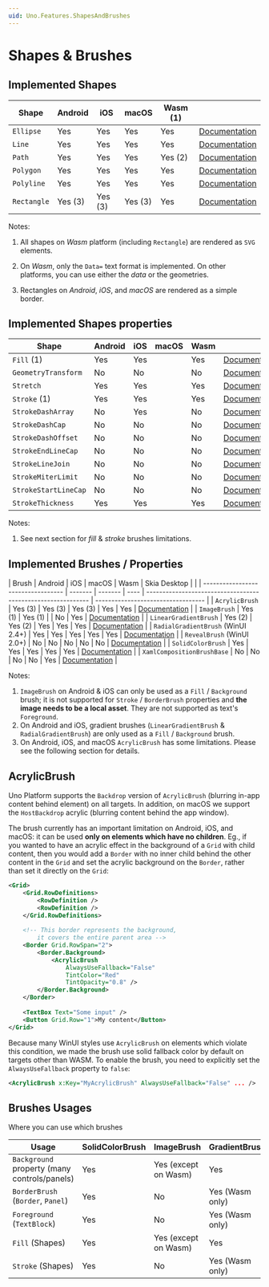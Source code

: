 ```yaml
---
uid: Uno.Features.ShapesAndBrushes
---
```


# Shapes & Brushes

## Implemented Shapes

| Shape       | Android | iOS     | macOS   | Wasm (1) |                                                              |
| ----------- | ------- | ------- | ------- | -------- | ------------------------------------------------------------ |
| `Ellipse`   | Yes     | Yes     | Yes     | Yes      | [Documentation](https://learn.microsoft.com/windows/windows-app-sdk/api/winrt/microsoft.ui.xaml.shapes.ellipse) |
| `Line`      | Yes     | Yes     | Yes     | Yes      | [Documentation](https://learn.microsoft.com/windows/windows-app-sdk/api/winrt/microsoft.ui.xaml.shapes.line) |
| `Path`      | Yes     | Yes     | Yes     | Yes (2)  | [Documentation](https://learn.microsoft.com/windows/windows-app-sdk/api/winrt/microsoft.ui.xaml.shapes.path) |
| `Polygon`   | Yes     | Yes     | Yes     | Yes      | [Documentation](https://learn.microsoft.com/windows/windows-app-sdk/api/winrt/microsoft.ui.xaml.shapes.polygon) |
| `Polyline`  | Yes     | Yes     | Yes     | Yes      | [Documentation](https://learn.microsoft.com/windows/windows-app-sdk/api/winrt/microsoft.ui.xaml.shapes.polyline) |
| `Rectangle` | Yes (3) | Yes (3) | Yes (3) | Yes      | [Documentation](https://learn.microsoft.com/windows/windows-app-sdk/api/winrt/microsoft.ui.xaml.shapes.rectangle) |

Notes:

1. All shapes on _Wasm_ platform (including `Rectangle`) are rendered as `SVG` elements.

2. On _Wasm_, only the `Data=` text format is implemented.
   On other platforms, you can use either the _data_ or the geometries.

3. Rectangles on _Android_, _iOS_, and _macOS_ are rendered as a simple border.

## Implemented Shapes properties

| Shape                | Android | iOS  | macOS | Wasm    |                                                              |
| -------------------- | ------- | ---- | ----- | ------- | ------------------------------------------------------------ |
| `Fill` (1)           | Yes     | Yes  |       | Yes     | [Documentation](https://learn.microsoft.com/windows/windows-app-sdk/api/winrt/microsoft.ui.xaml.shapes.shape.fill) |
| `GeometryTransform`  | No      | No   |       | No      | [Documentation](https://learn.microsoft.com/windows/windows-app-sdk/api/winrt/microsoft.ui.xaml.shapes.shape.geometrytransform) |
| `Stretch`            | Yes     | Yes  |       | Yes     | [Documentation](https://learn.microsoft.com/windows/windows-app-sdk/api/winrt/microsoft.ui.xaml.shapes.shape.stretch) |
| `Stroke` (1)         | Yes     | Yes  |       | Yes     | [Documentation](https://learn.microsoft.com/windows/windows-app-sdk/api/winrt/microsoft.ui.xaml.shapes.shape.stroke) |
| `StrokeDashArray`    | No      | Yes  |       | No      | [Documentation](https://learn.microsoft.com/windows/windows-app-sdk/api/winrt/microsoft.ui.xaml.shapes.shape.strokedasharray) |
| `StrokeDashCap`      | No      | No   |       | No      | [Documentation](https://learn.microsoft.com/windows/windows-app-sdk/api/winrt/microsoft.ui.xaml.shapes.shape.strokedashcap) |
| `StrokeDashOffset`   | No      | No   |       | No      | [Documentation](https://learn.microsoft.com/windows/windows-app-sdk/api/winrt/microsoft.ui.xaml.shapes.shape.strokedashoffset) |
| `StrokeEndLineCap`   | No      | No   |       | No      | [Documentation](https://learn.microsoft.com/windows/windows-app-sdk/api/winrt/microsoft.ui.xaml.shapes.shape.strokeendlinecap) |
| `StrokeLineJoin`     | No      | No   |       | No      | [Documentation](https://learn.microsoft.com/windows/windows-app-sdk/api/winrt/microsoft.ui.xaml.shapes.shape.strokelinejoin) |
| `StrokeMiterLimit`   | No      | No   |       | No      | [Documentation](https://learn.microsoft.com/windows/windows-app-sdk/api/winrt/microsoft.ui.xaml.shapes.shape.strokemiterlimit) |
| `StrokeStartLineCap` | No      | No   |       | No      | [Documentation](https://learn.microsoft.com/windows/windows-app-sdk/api/winrt/microsoft.ui.xaml.shapes.shape.strokestartlinecap) |
| `StrokeThickness`    | Yes     | Yes  |       | Yes     | [Documentation](https://learn.microsoft.com/windows/windows-app-sdk/api/winrt/microsoft.ui.xaml.shapes.shape.strokethickness) |

Notes:

1. See next section for _fill_ & _stroke_ brushes limitations.

## Implemented Brushes / Properties

| Brush                              | Android | iOS     | macOS | Wasm | Skia Desktop |                                                             |
| ---------------------------------- | ------- | ------- | ---- | ------------------------------------------------------------ | ---------------------------------- |
| `AcrylicBrush`                     | Yes (3) | Yes (3) | Yes (3) | Yes   | Yes | [Documentation](https://learn.microsoft.com/windows/windows-app-sdk/api/winrt/microsoft.ui.xaml.media.acrylicbrush) |
| `ImageBrush`                       | Yes (1) | Yes (1) |  | No   | Yes | [Documentation](https://learn.microsoft.com/windows/windows-app-sdk/api/winrt/microsoft.ui.xaml.media.imagebrush) |
| `LinearGradientBrush` | Yes (2) | Yes (2) | Yes  | Yes | Yes | [Documentation](https://learn.microsoft.com/windows/windows-app-sdk/api/winrt/microsoft.ui.xaml.media.lineargradientbrush) |
| `RadialGradientBrush` (WinUI 2.4+) | Yes | Yes  | Yes  | Yes | Yes | [Documentation](https://learn.microsoft.com/windows/windows-app-sdk/api/winrt/microsoft.ui.xaml.media.radialgradientbrush) |
| `RevealBrush` (WinUI 2.0+) | No     | No     | No   | No  | No  | [Documentation](https://learn.microsoft.com/windows/winui/api/microsoft.ui.xaml.media.revealbrush) |
| `SolidColorBrush`                  | Yes     | Yes     | Yes  | Yes  | Yes | [Documentation](https://learn.microsoft.com/windows/windows-app-sdk/api/winrt/microsoft.ui.xaml.media.solidcolorbrush) |
| `XamlCompositionBrushBase`         | No      | No      | No    | No   | Yes | [Documentation](https://learn.microsoft.com/windows/windows-app-sdk/api/winrt/microsoft.ui.xaml.media.xamlcompositionbrushbase) |

Notes:

1. `ImageBrush` on Android & iOS can only be used as a `Fill` / `Background` brush; it is not supported for `Stroke`  / `BorderBrush` properties and **the image needs to be a local asset**. They are not supported as text's `Foreground`.
2. On Android and iOS, gradient brushes (`LinearGradientBrush` & `RadialGradientBrush`) are only used as a `Fill` / `Background` brush.
3. On Android, iOS, and macOS `AcrylicBrush` has some limitations. Please see the following section for details.

## AcrylicBrush

Uno Platform supports the `Backdrop` version of `AcrylicBrush` (blurring in-app content behind element) on all targets. In addition, on macOS we support the `HostBackdrop` acrylic (blurring content behind the app window).

The brush currently has an important limitation on Android, iOS, and macOS: it can be used **only on elements which have no children**. Eg., if you wanted to have an acrylic effect in the background of a `Grid` with child content, then you would add a `Border` with no inner child behind the other content in the `Grid` and set the acrylic background on the `Border`, rather than set it directly on the `Grid`:

```xml
<Grid>
    <Grid.RowDefinitions>
        <RowDefinition />
        <RowDefinition />
    </Grid.RowDefinitions>
    
    <!-- This border represents the background, 
        it covers the entire parent area -->
    <Border Grid.RowSpan="2">
        <Border.Background>
            <AcrylicBrush 
                AlwaysUseFallback="False" 
                TintColor="Red" 
                TintOpacity="0.8" />
        </Border.Background>
    </Border>
    
    <TextBox Text="Some input" />
    <Button Grid.Row="1">My content</Button>
</Grid>

```

Because many WinUI styles use `AcrylicBrush` on elements which violate this condition, we made the brush use solid fallback color by default on targets other than WASM. To enable the brush, you need to explicitly set the `AlwaysUseFallback` property to `false`:

```xml
<AcrylicBrush x:Key="MyAcrylicBrush" AlwaysUseFallback="False" ... />
```

## Brushes Usages

Where you can use which brushes

| Usage                                        | SolidColorBrush | ImageBrush           | GradientBrush   |
| -------------------------------------------- | --------------- | -------------------- | --------------- |
| `Background` property (many controls/panels) | Yes             | Yes (except on Wasm) | Yes             |
| `BorderBrush` (`Border`, `Panel`)            | Yes             | No                   | Yes (Wasm only) |
| `Foreground` (`TextBlock`)                   | Yes             | No                   | Yes (Wasm only) |
| `Fill` (Shapes)                              | Yes             | Yes (except on Wasm) | Yes             |
| `Stroke` (Shapes)                            | Yes             | No                   | Yes (Wasm only) |
